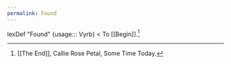 ```yaml
---
permalink: Found
---
```

lexDef "Found" {usage::: Vyrb} < To [[Begin]].[^FoundVyrb]

[^FoundVyrb]: [[The End]], Callie Rose Petal, Some Time Today.
